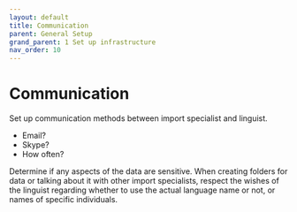 ```yaml
---
layout: default
title: Communication
parent: General Setup
grand_parent: 1 Set up infrastructure
nav_order: 10
---
```

# Communication

Set up communication methods between import specialist and linguist.
  - Email?
  - Skype?
  - How often?

Determine if any aspects of the data are sensitive.  When creating folders for data or talking about it with other import specialists, respect the wishes of the linguist regarding whether to use the actual language name or not, or names of specific individuals.
